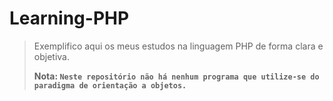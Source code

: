 # Learning-PHP

> Exemplifico aqui os meus estudos na linguagem PHP de forma clara e objetiva.
>
> **Nota: `Neste repositório não há nenhum programa que utilize-se do paradigma de orientação a objetos.`**
